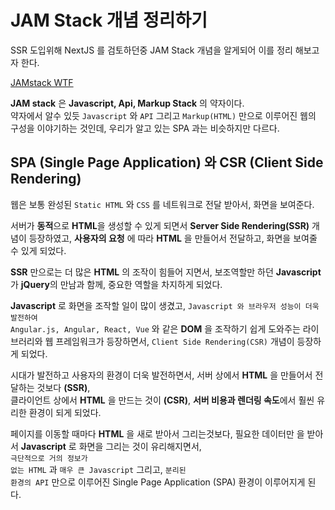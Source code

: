 # JAM Stack 개념 정리하기
SSR 도입위해 NextJS 를 검토하던중 JAM Stack 개념을 알게되어 이를 정리 해보고자 한다. <br />

[JAMstack WTF](https://jamstack.wtf/)

**JAM stack** 은 **Javascript, Api, Markup Stack** 의 약자이다. <br />
약자에서 알수 있듯 <code>Javascript</code> 와 <code>API</code> 그리고 <code>Markup(HTML)</code> 만으로 이루어진 웹의 구성을 이야기하는 것인데, 우리가 알고 있는 SPA 과는 비슷하지만 다르다. <br />

## SPA (Single Page Application) 와 CSR (Client Side Rendering)

웹은 보통 완성된 <code>Static HTML</code> 와 <code>CSS</code> 를 네트워크로 전달 받아서, 화면을 보여준다. <br />

서버가 **동적**으로 **HTML**을 생성할 수 있게 되면서 **Server Side Rendering(SSR)** 개념이 등장하였고, **사용자의 요청** 에 따라 **HTML** 을 만들어서 전달하고, 화면을 보여줄 수 있게 되었다. <br />

**SSR** 만으로는 더 많은 **HTML** 의 조작이 힘들어 지면서, 보조역할만 하던 **Javascript** 가 **jQuery**의 만남과 함께, 중요한 역할을 차지하게 되었다.

**Javascript** 로 화면을 조작할 일이 많이 생겼고, <code>Javascript 와 브라우저 성능이 더욱 발전하여</code> <br />
<code>Angular.js, Angular, React, Vue</code> 와 같은 **DOM** 을 조작하기 쉽게 도와주는 라이브러리와 웹 프레임워크가 등장하면서, <code>Client Side Rendering(CSR)</code> 개념이 등장하게 되었다. <br />

시대가 발전하고 사용자의 환경이 더욱 발전하면서, 서버 상에서 **HTML** 을 만들어서 전달하는 것보다 **(SSR)**, <br />
클라이언트 상에서 **HTML** 을 만드는 것이 **(CSR)**, **서버 비용과 렌더링 속도**에서 훨씬 유리한 환경이 되게 되었다. <br />

페이지를 이동할 때마다 **HTML** 을 새로 받아서 그리는것보다, 필요한 데이터만 을 받아서 **Javascript** 로 화면을 그리는 것이 유리해지면서, <br />
<code>극단적으로 거의 정보가 없는 HTML</code> 과 <code>매우 큰 Javascript</code> 그리고, <code>분리된 환경의 API</code> 만으로 이루어진 Single Page Application (SPA) 환경이 이루어지게 된다. <br />
